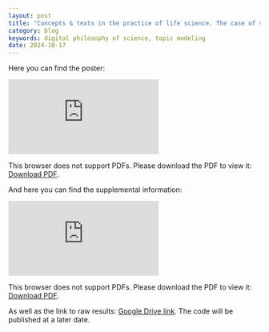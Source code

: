 ```yaml
---
layout: post
title: "Concepts & texts in the practice of life science. The case of signaling - poster & supplemental information"
category: blog
keywords: digital philosophy of science, topic modeling
date: 2024-10-17
---
```


Here you can find the poster:

<object data="https://wiktor.rorot.pl/files/rorot-signaling-poster-minnesota.pdf" type="application/pdf" width="100%" height="750px">
    <embed src="https://wiktor.rorot.pl/files/rorot-signaling-poster-minnesota.pdf" type="application/pdf">
        <p>This browser does not support PDFs. Please download the PDF to view it: <a href="https://wiktor.rorot.pl/files/rorot-signaling-poster-minnesota.pdf.pdf" target="_blank">Download PDF</a>.</p>
    </embed>
</object>

And here you can find the supplemental information:

<object data="https://wiktor.rorot.pl/files/rorot-signaling-poster-minnesota-suppl.pdf" type="application/pdf" width="100%" height="750px">
    <embed src="https://wiktor.rorot.pl/files/rorot-signaling-poster-minnesota-suppl.pdf" type="application/pdf">
        <p>This browser does not support PDFs. Please download the PDF to view it: <a href="https://wiktor.rorot.pl/files/rorot-signaling-poster-minnesota-suppl.pdf" target="_blank">Download PDF</a>.</p>
    </embed>
</object>

As well as the link to raw results: [Google Drive link](https://drive.google.com/drive/folders/1-GhuWpyBuoOzwBMRdfY4kPngo66xR7Az?usp=sharing). The code will be published at a later date.